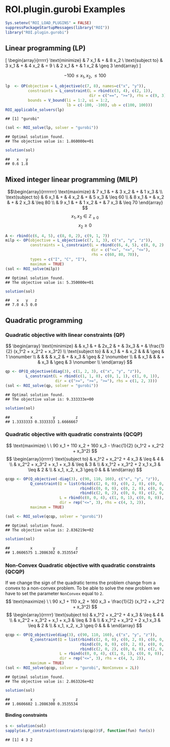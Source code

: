 # ROI.plugin.gurobi Examples


```r
Sys.setenv("ROI_LOAD_PLUGINS" = FALSE)
suppressPackageStartupMessages(library("ROI"))
library("ROI.plugin.gurobi")
```

## Linear programming (LP)

\[
\begin{array}{rrrrr}
\text{minimize}
& 7 x_1 & + & 8 x_2 \\
\text{subject to}
& 3 x_1 & + & 4 x_2 &  =   9 \\
& 2 x_1 & + & 1 x_2 & \geq 3
\end{array}
\]

$$ -100 \leq x_1, x_2, \leq 100$$


```r
lp  <- OP(objective = L_objective(c(7, 8), names=c("x", "y")),
          constraints = L_constraint(L = rbind(c(3, 4), c(2, 1)), 
                                     dir = c("==", ">="), rhs = c(9, 3)),
          bounds = V_bound(li = 1:2, ui = 1:2, 
                           lb = c(-100, -100), ub = c(100, 100)))
ROI_applicable_solvers(lp)
```

```
## [1] "gurobi"
```

```r
(sol <- ROI_solve(lp, solver = "gurobi"))
```

```
## Optimal solution found.
## The objective value is: 1.860000e+01
```

```r
solution(sol)
```

```
##   x   y 
## 0.6 1.8
```

## Mixed integer linear programming (MILP)
$$\begin{array}{rrrrrrr}
\text{maximize}
& 7 x_1 & + & 3 x_2 & + & 1 x_3 & \\
\text{subject to}
& 6 x_1 & + & 4 x_2 & + & 5 x_3 & \leq 60 \\
& 8 x_1 & + &   x_2 & + & 2 x_3 & \leq 80 \\
& 9 x_1 & + & 1 x_2 & + & 7 x_3 & \leq 70 
\end{array}
$$
$$x_1, x_3 \in \mathbb{Z}_{\geq 0}$$
$$x_2 \geq 0$$


```r
A <- rbind(c(6, 4, 5), c(8, 0, 2), c(9, 1, 7))
milp <- OP(objective = L_objective(c(7, 1, 3), c("x", "y", "z")),
           constraints = L_constraint(L = rbind(c(6, 4, 5), c(8, 0, 2), c(9, 1, 7)),
                                      dir = c("<=", "<=", "<="),
                                      rhs = c(60, 80, 70)),
           types = c("I", "C", "I"), 
           maximum = TRUE)
(sol <- ROI_solve(milp))
```

```
## Optimal solution found.
## The objective value is: 5.350000e+01
```

```r
solution(sol)
```

```
##   x   y   z 
## 7.0 4.5 0.0
```


## Quadratic programming
### Quadratic objective with linear constraints (QP)

$$
\begin{array}
\text{minimize}   & & x_1 & + & 2x_2 & + & 3x_3 &  +   & \frac{1}{2} (x_1^2 + x_2^2 + x_3^2)  \\
\text{subject to} & & x_1 & + &  x_2 &   &      & \geq & 1 \nonumber \\
                  & &     &   &  x_2 & + &  x_3 & \geq & 2 \nonumber \\
                  & & x_1 &   &      & + &  x_3 & \geq & 3 \nonumber \\
\end{array}
$$


```r
qp <- OP(Q_objective(diag(3), c(1, 2, 3), c("x", "y", "z")),
         L_constraint(L = rbind(c(1, 1, 0), c(0, 1, 1), c(1, 0, 1)), 
                      dir = c(">=", ">=", ">="), rhs = c(1, 2, 3)))
(sol <- ROI_solve(qp, solver = "gurobi"))
```

```
## Optimal solution found.
## The objective value is: 9.333333e+00
```

```r
solution(sol)
```

```
##         x         y         z 
## 1.3333333 0.3333333 1.6666667
```

### Quadratic objective with quadratic constraints (QCQP)
$$
\text{maximize} \ \ 90 x_1 + 110 x_2 + 160 x_3 - \frac{1}{2} (x_1^2 + x_2^2 + x_3^2)
$$
$$
\begin{array}{rrrrr}
\text{subject to} & x_1^2 + x_2^2 + 4 x_3     & \leq & 4 & \\
                  & x_2^2 + x_3^2 + x_1 + x_3 & \leq & 3 & \\
                  & x_1^2 + x_3^2 + 2 x_1 x_3 & \leq & 2 & \\
                  & x_1, x_2, x_3 \geq 0      &      &   &
\end{array}
$$


```r
qcqp <- OP(Q_objective(-diag(3), c(90, 110, 160), c("x", "y", "z")),
           Q_constraint(Q = list(rbind(c(2, 0, 0), c(0, 2, 0), c(0, 0, 0)),
                                 rbind(c(0, 0, 0), c(0, 2, 0), c(0, 0, 2)),
                                 rbind(c(2, 0, 2), c(0, 0, 0), c(2, 0, 2))),
                        L = rbind(c(0, 0, 4), c(1, 0, 1), c(0, 0, 0)),
                        dir = rep("<=", 3), rhs = c(4, 3, 2)),
           maximum = TRUE)
```

```r
(sol <- ROI_solve(qcqp, solver = "gurobi"))
```

```
## Optimal solution found.
## The objective value is: 2.836219e+02
```

```r
solution(sol)
```

```
##         x         y         z 
## 1.0606575 1.2086302 0.3535547
```

### Non-Convex Quadratic objective with quadratic constraints (QCQP)
If we change the sign of the quadratic terms the problem change from a convex
to a non-convex problem. To be able to solve the new problem we have
to set the parameter `NonConvex` equal to `2`.
$$
\text{maximize} \ \ 90 x_1 + 110 x_2 + 160 x_3 + \frac{1}{2} (x_1^2 + x_2^2 + x_3^2)
$$
$$
\begin{array}{rrrrr}
\text{subject to} & x_1^2 + x_2^2 + 4 x_3     & \leq & 4 & \\
                  & x_2^2 + x_3^2 + x_1 + x_3 & \leq & 3 & \\
                  & x_1^2 + x_3^2 + 2 x_1 x_3 & \leq & 2 & \\
                  & x_1, x_2, x_3 \geq 0      &      &   &
\end{array}
$$


```r
qcqp <- OP(Q_objective(diag(3), c(90, 110, 160), c("x", "y", "z")),
           Q_constraint(Q = list(rbind(c(2, 0, 0), c(0, 2, 0), c(0, 0, 0)),
                                 rbind(c(0, 0, 0), c(0, 2, 0), c(0, 0, 2)),
                                 rbind(c(2, 0, 2), c(0, 0, 0), c(2, 0, 2))),
                        L = rbind(c(0, 0, 4), c(1, 0, 1), c(0, 0, 0)),
                        dir = rep("<=", 3), rhs = c(4, 3, 2)),
           maximum = TRUE)
(sol <- ROI_solve(qcqp, solver = "gurobi", NonConvex = 2L))
```

```
## Optimal solution found.
## The objective value is: 2.863326e+02
```

```r
solution(sol)
```

```
##         x         y         z 
## 1.0606602 1.2086300 0.3535534
```

#### Binding constraints

```r
s <- solution(sol)
sapply(as.F_constraint(constraints(qcqp))$F, function(fun) fun(s))
```

```
## [1] 4 3 2
```
